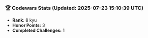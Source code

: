 ### 🏆 Codewars Stats (Updated: 2025-07-23 15:10:39 UTC)

- **Rank:** 8 kyu
- **Honor Points:** 3
- **Completed Challenges:** 1
